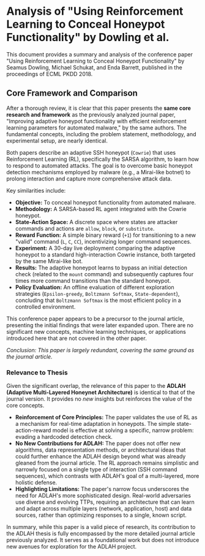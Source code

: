 # Analysis of "Using Reinforcement Learning to Conceal Honeypot Functionality" by Dowling et al.

This document provides a summary and analysis of the conference paper "Using Reinforcement Learning to Conceal Honeypot Functionality" by Seamus Dowling, Michael Schukat, and Enda Barrett, published in the proceedings of ECML PKDD 2018.

## Core Framework and Comparison

After a thorough review, it is clear that this paper presents the **same core research and framework** as the previously analyzed journal paper, "Improving adaptive honeypot functionality with efficient reinforcement learning parameters for automated malware," by the same authors. The fundamental concepts, including the problem statement, methodology, and experimental setup, are nearly identical.

Both papers describe an adaptive SSH honeypot (`Cowrie`) that uses Reinforcement Learning (RL), specifically the SARSA algorithm, to learn how to respond to automated attacks. The goal is to overcome basic honeypot detection mechanisms employed by malware (e.g., a Mirai-like botnet) to prolong interaction and capture more comprehensive attack data.

Key similarities include:
*   **Objective:** To conceal honeypot functionality from automated malware.
*   **Methodology:** A SARSA-based RL agent integrated with the Cowrie honeypot.
*   **State-Action Space:** A discrete space where states are attacker commands and actions are `allow`, `block`, or `substitute`.
*   **Reward Function:** A simple binary reward (`+1`) for transitioning to a new "valid" command (`L`, `C`, `CC`), incentivizing longer command sequences.
*   **Experiment:** A 30-day live deployment comparing the adaptive honeypot to a standard high-interaction Cowrie instance, both targeted by the same Mirai-like bot.
*   **Results:** The adaptive honeypot learns to bypass an initial detection check (related to the `mount` command) and subsequently captures four times more command transitions than the standard honeypot.
*   **Policy Evaluation:** An offline evaluation of different exploration strategies (`Epsilon-greedy`, `Boltzmann Softmax`, `State-dependent`), concluding that `Boltzmann Softmax` is the most efficient policy in a controlled environment.

This conference paper appears to be a precursor to the journal article, presenting the initial findings that were later expanded upon. There are no significant new concepts, machine learning techniques, or applications introduced here that are not covered in the other paper.

_Conclusion: This paper is largely redundant, covering the same ground as the journal article._

### Relevance to Thesis

Given the significant overlap, the relevance of this paper to the **ADLAH (Adaptive Multi-Layered Honeynet Architecture)** is identical to that of the journal version. It provides no *new* insights but reinforces the value of the core concepts.

*   **Reinforcement of Core Principles:** The paper validates the use of RL as a mechanism for real-time adaptation in honeypots. The simple state-action-reward model is effective at solving a specific, narrow problem: evading a hardcoded detection check.
*   **No New Contributions for ADLAH:** The paper does not offer new algorithms, data representation methods, or architectural ideas that could further enhance the ADLAH design beyond what was already gleaned from the journal article. The RL approach remains simplistic and narrowly focused on a single type of interaction (SSH command sequences), which contrasts with ADLAH's goal of a multi-layered, more holistic defense.
*   **Highlighting Limitations:** The paper's narrow focus underscores the need for ADLAH's more sophisticated design. Real-world adversaries use diverse and evolving TTPs, requiring an architecture that can learn and adapt across multiple layers (network, application, host) and data sources, rather than optimizing responses to a single, known script.

In summary, while this paper is a valid piece of research, its contribution to the ADLAH thesis is fully encompassed by the more detailed journal article previously analyzed. It serves as a foundational work but does not introduce new avenues for exploration for the ADLAH project.